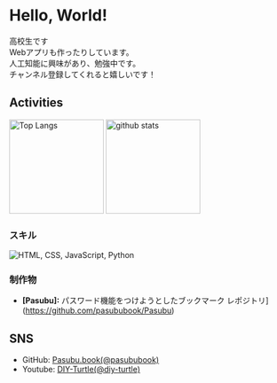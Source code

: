 # Hello, World!
高校生です<br>
Webアプリも作ったりしています。<br>
人工知能に興味があり、勉強中です。<br>
チャンネル登録してくれると嬉しいです！<br>

## Activities
<div align="left"> 
  <img alt="Top Langs" height="170px" src="https://github-readme-stats.vercel.app/api?username=pasububook" />
  <img alt="github stats" height="170px" src="https://github-readme-stats.vercel.app/api/top-langs/?username=pasububook" />
</div>

### スキル
<img alt="HTML, CSS, JavaScript, Python" src="https://skillicons.dev/icons?theme=dark&perline=7&i=html,css,js,python">

### 制作物
* **[Pasubu]:** パスワード機能をつけようとしたブックマーク
レポジトリ](https://github.com/pasububook/Pasubu)

## SNS
- GitHub: [Pasubu.book(@pasububook)](https://github.com/pasububook)
- Youtube: [DIY-Turtle(@diy-turtle)](example.com)
